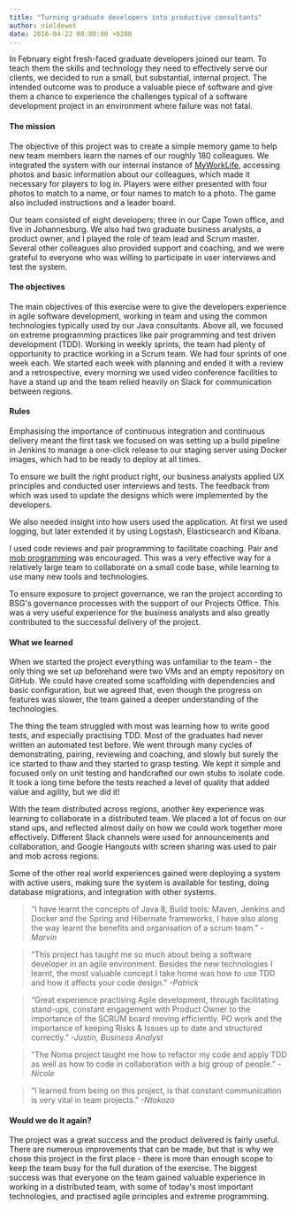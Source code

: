 ```yaml
---
title: "Turning graduate developers into productive consultants"
author: nieldewet
date: 2016-04-22 08:00:00 +0200
---
```


In February eight fresh-faced graduate developers joined our team. To teach
them the skills and technology they need to effectively serve our clients, we
decided to run a small, but substantial, internal project. The intended outcome
was to produce a valuable piece of software and give them a chance to
experience the challenges typical of a software development project in an
environment where failure was not fatal.<!--more-->

#### The mission

The objective of this project was to create a simple memory game to help new
team members learn the names of our roughly 180 colleagues. We integrated the
system with our internal instance of [MyWorkLife](http://myworklife.com),
accessing photos and basic information about our colleagues, which made it
necessary for players to log in. Players were either presented with four photos
to match to a name, or four names to match to a photo. The game also included
instructions and a leader board.

Our team consisted of eight developers; three in our Cape Town office, and five
in Johannesburg. We also had two graduate business analysts, a product owner,
and I played the role of team lead and Scrum master. Several other colleagues
also provided support and coaching, and we were grateful to everyone who was
willing to participate in user interviews and test the system.

#### The objectives

The main objectives of this exercise were to give the developers experience in
agile software development, working in team and using the common technologies
typically used by our Java consultants. Above all, we focused on extreme
programming practices like pair programming and test driven development (TDD).
Working in weekly sprints, the team had plenty of opportunity to practice
working in a Scrum team. We had four sprints of one week each. We started each
week with planning and ended it with a review and a retrospective, every
morning we used video conference facilities to have a stand up and the team
relied heavily on Slack for communication between regions.

#### Rules

Emphasising the importance of continuous integration and continuous delivery
meant the first task we focused on was setting up a build pipeline in Jenkins
to manage a one-click release to our staging server using Docker images, which
had to be ready to deploy at all times.

To ensure we built the right product right, our business analysts applied UX
principles and conducted user interviews and tests. The feedback from which was
used to update the designs which were implemented by the developers.

We also needed insight into how users used the application. At first we used
logging, but later extended it by using Logstash, Elasticsearch and Kibana.

I used code reviews and pair programming to facilitate coaching. Pair and [mob
programming](https://en.wikipedia.org/wiki/Mob_programming) was encouraged.
This was a very effective way for a relatively large team to collaborate on a
small code base, while learning to use many new tools and technologies.

To ensure exposure to project governance, we ran the project according to BSG's
governance processes with the support of our Projects Office. This was a very
useful experience for the business analysts and also greatly contributed to the
successful delivery of the project.

#### What we learned

When we started the project everything was unfamiliar to the team - the only
thing we set up beforehand were two VMs and an empty repository on GitHub. We
could have created some scaffolding with dependencies and basic configuration,
but we agreed that, even though the progress on features was slower, the team
gained a deeper understanding of the technologies.

The thing the team struggled with most was learning how to write good tests,
and especially practising TDD. Most of the graduates had never written an
automated test before. We went through many cycles of demonstrating, pairing,
reviewing and coaching, and slowly but surely the ice started to thaw and they
started to grasp testing. We kept it simple and focused only on unit testing
and handcrafted our own stubs to isolate code. It took a long time before the
tests reached a level of quality that added value and agility, but we did it!

With the team distributed across regions, another key experience was learning
to collaborate in a distributed team. We placed a lot of focus on our stand
ups, and reflected almost daily on how we could work together more effectively.
Different Slack channels were used for announcements and collaboration, and
Google Hangouts with screen sharing was used to pair and mob across regions.

Some of the other real world experiences gained were deploying a system with
active users, making sure the system is available for testing, doing database
migrations, and integration with other systems.

> “I have learnt the concepts of Java 8, Build tools: Maven, Jenkins and Docker
> and the Spring and Hibernate frameworks, I have also along the way learnt the
> benefits and organisation of a scrum team.” _-Marvin_

> “This project has taught me so much about being a software developer in an
> agile environment. Besides the new technologies I learnt, the most valuable
> concept I take home was how to use TDD and how it affects your code design.”
> _-Patrick_

> “Great experience practising Agile development, through facilitating
> stand-ups, constant engagement with Product Owner  to the importance of the
> SCRUM board moving efficiently. PO work and the importance of keeping Risks &
> Issues up to date and structured correctly.” _-Justin, Business Analyst_

> “The Noma project taught me how to refactor my code and apply TDD as well as
> how to code in collaboration with a big group of people.” _-Nicole_

> “I learned from being on this project, is that constant communication is very
> vital in team projects.” _-Ntokozo_

#### Would we do it again?

The project was a great success and the product delivered is fairly useful.
There are numerous improvements that can be made, but that is why we chose this
project in the first place - there is more than enough scope to keep the team
busy for the full duration of the exercise. The biggest success was that
everyone on the team gained valuable experience in working in a distributed
team, with some of today's most important technologies, and practised agile
principles and extreme programming.
